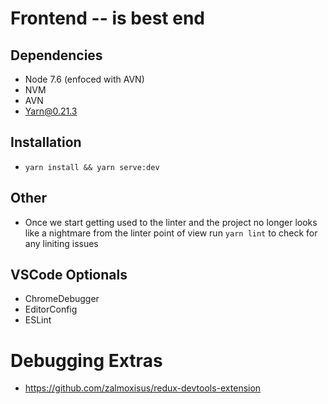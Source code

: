 # Frontend -- is best end

## Dependencies
 - Node 7.6 (enfoced with AVN)
 - NVM
 - AVN
 - Yarn@0.21.3

## Installation
  - `yarn install && yarn serve:dev` 

## Other
  - Once we start getting used to the linter and the project no longer
    looks like a nightmare from the linter point of view run `yarn lint`
    to check for any liniting issues

## VSCode Optionals
 - ChromeDebugger
 - EditorConfig
 - ESLint

 # Debugging Extras
 - https://github.com/zalmoxisus/redux-devtools-extension

